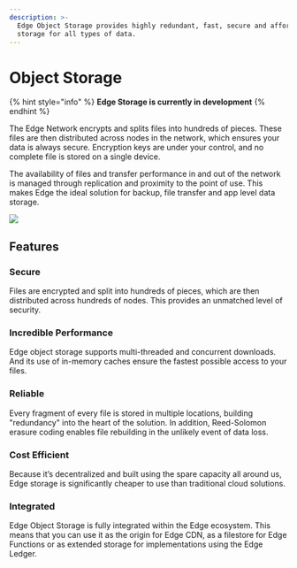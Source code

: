 ```yaml
---
description: >-
  Edge Object Storage provides highly redundant, fast, secure and affordable
  storage for all types of data.
---
```


# Object Storage

{% hint style="info" %}
**Edge Storage is currently in development**
{% endhint %}

The Edge Network encrypts and splits files into hundreds of pieces. These files are then distributed across nodes in the network, which ensures your data is always secure. Encryption keys are under your control, and no complete file is stored on a single device.

The availability of files and transfer performance in and out of the network is managed through replication and proximity to the point of use. This makes Edge the ideal solution for backup, file transfer and app level data storage.

![](../../.gitbook/assets/edgestorage.png)

## Features

### Secure

Files are encrypted and split into hundreds of pieces, which are then distributed across hundreds of nodes. This provides an unmatched level of security.

### Incredible Performance

Edge object storage supports multi-threaded and concurrent downloads. And its use of in-memory caches ensure the fastest possible access to your files.

### Reliable

Every fragment of every file is stored in multiple locations, building "redundancy" into the heart of the solution. In addition, Reed-Solomon erasure coding enables file rebuilding in the unlikely event of data loss.

### Cost Efficient

Because it’s decentralized and built using the spare capacity all around us, Edge storage is significantly cheaper to use than traditional cloud solutions.

### Integrated

Edge Object Storage is fully integrated within the Edge ecosystem. This means that you can use it as the origin for Edge CDN, as a filestore for Edge Functions or as extended storage for implementations using the Edge Ledger.

